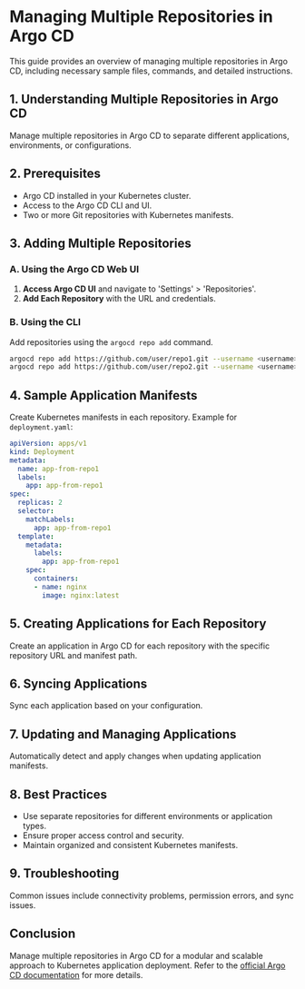 
# Managing Multiple Repositories in Argo CD

This guide provides an overview of managing multiple repositories in Argo CD, including necessary sample files, commands, and detailed instructions.

## 1. Understanding Multiple Repositories in Argo CD
Manage multiple repositories in Argo CD to separate different applications, environments, or configurations.

## 2. Prerequisites
- Argo CD installed in your Kubernetes cluster.
- Access to the Argo CD CLI and UI.
- Two or more Git repositories with Kubernetes manifests.

## 3. Adding Multiple Repositories

### A. Using the Argo CD Web UI
1. **Access Argo CD UI** and navigate to 'Settings' > 'Repositories'.
2. **Add Each Repository** with the URL and credentials.

### B. Using the CLI
Add repositories using the `argocd repo add` command.

```bash
argocd repo add https://github.com/user/repo1.git --username <username> --password <password>
argocd repo add https://github.com/user/repo2.git --username <username> --password <password>
```

## 4. Sample Application Manifests
Create Kubernetes manifests in each repository. Example for `deployment.yaml`:

```yaml
apiVersion: apps/v1
kind: Deployment
metadata:
  name: app-from-repo1
  labels:
    app: app-from-repo1
spec:
  replicas: 2
  selector:
    matchLabels:
      app: app-from-repo1
  template:
    metadata:
      labels:
        app: app-from-repo1
    spec:
      containers:
      - name: nginx
        image: nginx:latest
```

## 5. Creating Applications for Each Repository
Create an application in Argo CD for each repository with the specific repository URL and manifest path.

## 6. Syncing Applications
Sync each application based on your configuration.

## 7. Updating and Managing Applications
Automatically detect and apply changes when updating application manifests.

## 8. Best Practices
- Use separate repositories for different environments or application types.
- Ensure proper access control and security.
- Maintain organized and consistent Kubernetes manifests.

## 9. Troubleshooting
Common issues include connectivity problems, permission errors, and sync issues.

## Conclusion
Manage multiple repositories in Argo CD for a modular and scalable approach to Kubernetes application deployment. Refer to the [official Argo CD documentation](https://argo-cd.readthedocs.io/en/stable/) for more details.
